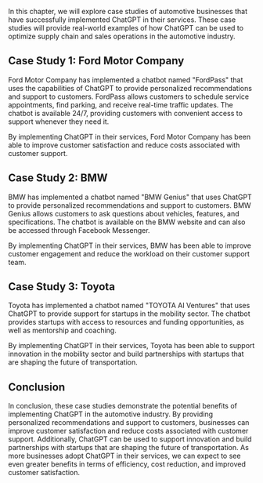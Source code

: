 
In this chapter, we will explore case studies of automotive businesses that have successfully implemented ChatGPT in their services. These case studies will provide real-world examples of how ChatGPT can be used to optimize supply chain and sales operations in the automotive industry.

Case Study 1: Ford Motor Company
--------------------------------

Ford Motor Company has implemented a chatbot named "FordPass" that uses the capabilities of ChatGPT to provide personalized recommendations and support to customers. FordPass allows customers to schedule service appointments, find parking, and receive real-time traffic updates. The chatbot is available 24/7, providing customers with convenient access to support whenever they need it.

By implementing ChatGPT in their services, Ford Motor Company has been able to improve customer satisfaction and reduce costs associated with customer support.

Case Study 2: BMW
-----------------

BMW has implemented a chatbot named "BMW Genius" that uses ChatGPT to provide personalized recommendations and support to customers. BMW Genius allows customers to ask questions about vehicles, features, and specifications. The chatbot is available on the BMW website and can also be accessed through Facebook Messenger.

By implementing ChatGPT in their services, BMW has been able to improve customer engagement and reduce the workload on their customer support team.

Case Study 3: Toyota
--------------------

Toyota has implemented a chatbot named "TOYOTA AI Ventures" that uses ChatGPT to provide support for startups in the mobility sector. The chatbot provides startups with access to resources and funding opportunities, as well as mentorship and coaching.

By implementing ChatGPT in their services, Toyota has been able to support innovation in the mobility sector and build partnerships with startups that are shaping the future of transportation.

Conclusion
----------

In conclusion, these case studies demonstrate the potential benefits of implementing ChatGPT in the automotive industry. By providing personalized recommendations and support to customers, businesses can improve customer satisfaction and reduce costs associated with customer support. Additionally, ChatGPT can be used to support innovation and build partnerships with startups that are shaping the future of transportation. As more businesses adopt ChatGPT in their services, we can expect to see even greater benefits in terms of efficiency, cost reduction, and improved customer satisfaction.

